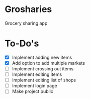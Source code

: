 # Grosharies
Grocery sharing app

# To-Do's
- [X] Implement adding new items
- [X] Add option to add multiple markets
- [ ] Implement crossing out items
- [ ] Implement editing items
- [ ] Implement editing list of shops
- [ ] Implement login page
- [ ] Make project public